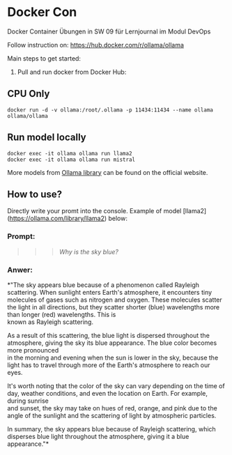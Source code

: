 # Docker Con
Docker Container Übungen in SW 09 für Lernjournal im Modul DevOps

Follow instruction on: https://hub.docker.com/r/ollama/ollama

Main steps to get started:

1. Pull and run docker from Docker Hub:

## CPU Only
```
docker run -d -v ollama:/root/.ollama -p 11434:11434 --name ollama ollama/ollama
```

## Run model locally
```
docker exec -it ollama ollama run llama2
docker exec -it ollama ollama run mistral
```

More models from [Ollama library](https://ollama.com/library) can be found on the official website.

## How to use? 
Directly write your promt into the console. Example of model [llama2] (https://ollama.com/library/llama2) below:

### Prompt: 
>>> *Why is the sky blue?*

### Anwer: 
*"The sky appears blue because of a phenomenon called Rayleigh scattering. When sunlight enters Earth's atmosphere, it encounters tiny molecules of gases such as
nitrogen and oxygen. These molecules scatter the light in all directions, but they scatter shorter (blue) wavelengths more than longer (red) wavelengths. This is        
known as Rayleigh scattering.

As a result of this scattering, the blue light is dispersed throughout the atmosphere, giving the sky its blue appearance. The blue color becomes more pronounced        
in the morning and evening when the sun is lower in the sky, because the light has to travel through more of the Earth's atmosphere to reach our eyes.

It's worth noting that the color of the sky can vary depending on the time of day, weather conditions, and even the location on Earth. For example, during sunrise       
and sunset, the sky may take on hues of red, orange, and pink due to the angle of the sunlight and the scattering of light by atmospheric particles.

In summary, the sky appears blue because of Rayleigh scattering, which disperses blue light throughout the atmosphere, giving it a blue appearance."*